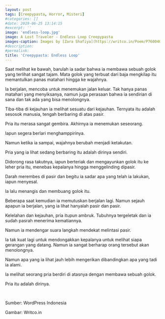 ```yaml
---
layout: post
tags: [Creepypasta, Horror, Misteri]
#categories: []
#date: 2019-06-25 13:14:15
#excerpt: ''
image: 'endless-loop.jpg'
image: A Lost Traveler - Endless Loop Creepypasta
images-caption: Images by [Zara Shafiya](https://writco.in/Poem/P76004042024200306)
#description:
#permalink:
title: 'Creepypasta: Endless Loop'
---
```




Saat melihat ke bawah, barulah ia sadar bahwa ia membawa sebuah golok yang terlihat sangat tajam. Mata golok yang terbuat dari baja mengkilap itu memantulkan panas matahari hingga ke wajahnya.

Ia berjalan, mencoba untuk menemukan jalan keluar. Tak hanya panas matahari yang menyiksanya, namun juga perasaan bahwa ia sendirian di sana dan tak ada yang bisa menolongnya.

Tiba-tiba di kejauhan ia melihat sesuatu dari kejauhan. Ternyata itu adalah sesosok manusia, tengah berbaring di atas pasir. 

Pria itu merasa sangat gembira. Akhirnya ia menemukan seseorang.

Iapun segera berlari menghamppirinya.

Namun ketika ia sampai, wajahnya berubah menjadi ketakutan.

Pria yang ia lihat sedang berbaring itu adalah dirinya sendiri.

Didorong rasa takutnya, iapun berteriak dan mengayunkan golok itu ke leher pria itu, menebas kepalanya hingga menggelinding dipasir. 

Darah merembes di pasir dan begitu ia sadar apa yang telah ia lakukan, iapun menyesal.

Ia lalu menangis dan membuang golok itu.

Beberapa saat kemudian ia memutuskan berjalan lagi. Namun sejauh apapun ia berjalan, yang ia lihat hanyalah pasir dan pasir.

Kelelahan dan kejauhan, pria itupun ambruk. Tubuhnya tergeletak dan ia sudah pasrah menerima kematiannya.

Namun ia mendengar suara langkah mendekat melintasi pasir.

Ia tak kuat lagi untuk mendongakkan kepalanya untuk melihat siapa gerangan yang datang. Namun ia sangat berharap orang tersebut akan menolongnya.

Namun apa yang ia lihat jauh lebih mengerikan dibandingkan apa yang tadi ia alami.

Ia melihat seorang pria berdiri di atasnya dengan membawa sebuah golok.

Pria itu adalah dirinya.

<br>

Sumber: WordPress Indonesia

Gambar: Writco.in
